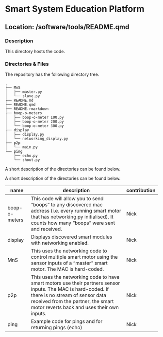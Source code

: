 

# Smart System Education Platform

## Location: /software/tools/README.qmd

### Description

This directory hosts the code.

### Directories & Files

The repository has the following directory tree.

    .
    ├── MnS
    │   ├── master.py
    │   └── slave.py
    ├── README.md
    ├── README.qmd
    ├── README.rmarkdown
    ├── boop-o-meters
    │   ├── boop-o-meter 100.py
    │   ├── boop-o-meter 200.py
    │   └── boop-o-meter 300.py
    ├── display
    │   ├── display.py
    │   └── networking_display.py
    ├── p2p
    │   └── main.py
    └── ping
        ├── echo.py
        └── shout.py

A short description of the directories can be found below.

A short description of the directories can be found below.

| name | description | contribution |
|----|----|----|
| boop-o-meters | This code will allow you to send “boops” to any discovered mac address (i.e. every running smart motor that has networking.py initialised). It counts how many “boops” were sent and received. | Nick |
| display | Displays discovered smart modules with networking enabled. | Nick |
| MnS | This uses the networking code to control multiple smart motor using the sensor inputs of a “master” smart motor. The MAC is hard-coded. | Nick |
| p2p | This uses the networking code to have smart motors use their partners sensor inputs. The MAC is hard-coded. If there is no stream of sensor data received from the partner, the smart motor reverts back and uses their own inputs. | Nick |
| ping | Example code for pings and for returning pings (echo) | Nick |
